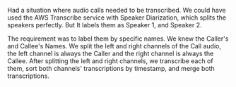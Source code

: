 Had a situation where audio calls needed to be transcribed.
We could have used the AWS Transcribe service with Speaker Diarization, which splits the speakers perfectly. But It labels them as Speaker 1, and Speaker 2.

The requirement was to label them by specific names. We knew the Caller's and Callee's Names.
We split the left and right channels of the Call audio, the left channel is always the Caller and the right channel is always the Callee. After splitting the left and right channels, we transcribe each of them, sort both channels' transcriptions by timestamp, and merge both transcriptions.
